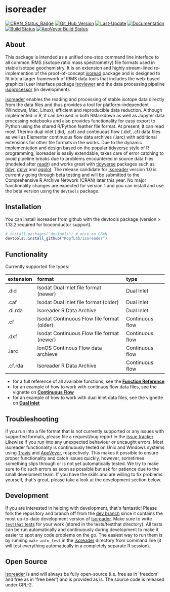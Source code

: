 
<!-- README.md is generated from README.Rmd. Please edit that file -->
isoreader
=========

[![CRAN\_Status\_Badge](http://www.r-pkg.org/badges/version/isoreader)](https://cran.r-project.org/package=isoreader) [![Git\_Hub\_Version](https://img.shields.io/badge/GitHub-0.9.17.9000-orange.svg?style=flat-square)](/commits) [![Last-Update](https://img.shields.io/badge/updated-2018--05--12-yellowgreen.svg)](/commits) [![Documentation](https://img.shields.io/badge/docs-online-green.svg)](https://kopflab.github.io/isoreader/) [![Build Status](https://travis-ci.org/KopfLab/isoreader.svg?branch=master)](https://travis-ci.org/KopfLab/isoreader) [![AppVeyor Build Status](https://ci.appveyor.com/api/projects/status/github/KopfLab/isoreader?branch=master&svg=true)](https://ci.appveyor.com/project/KopfLab/isoreader)

About
-----

This package is intended as a unified one-stop command line interface to all common IRMS (isotope ratio mass spectrometry) file formats used in stable isotope geochemistry. It is an extension and highly stream-lined re-implemention of the proof-of-concept [isoread](https://github.com/sebkopf/isoread) package and is designed to fit into a larger framework of IRMS data tools that includes the web-based graphical user interface package [isoviewer](https://github.com/KopfLab/isoviewer) and the data processing pipeline [isoprocessor](https://github.com/KopfLab/isoprocessor) (in development).

[isoreader](https://kopflab.github.io/isoreader/) enables the reading and processing of stable isotope data directly from the data files and thus provides a tool for platform-independent (Windows, Mac, Linux), efficient and reproducible data reduction. Although implemented in R, it can be used in both RMarkdown as well as Jupyter data processing notebooks and also provides functionality for easy export to Python using the shared R/Python feather file format. At present, it can read most Thermo dual inlet (.did, .caf) and continuous flow (.dxf, .cf) data files as well as Elementar continuous flow data archives (.iarc) with additional extensions for other file formats in the works. Due to the dynamic implementation and design based on the popular [tidyverse](https://www.tidyverse.org/) style of R programming, isoreader is easily extendable, takes care of error catching to avoid pipeline breaks due to problems encountered in source data files (modeled after [readr](https://readr.tidyverse.org/)) and works great with [tidyverse](https://www.tidyverse.org/) packages such as [tidyr](https://tidyr.tidyverse.org/), [dplyr](https://dplyr.tidyverse.org/) and [ggplot](https://ggplot2.tidyverse.org/). The release candidate for [isoreader](http://www.github.com/KopfLab/isoreader) version 1.0 is currently going through beta testing and will be submitted to the Comprehensive R Archive Network (CRAN) later this year. No major functionality changes are expected for version 1 and you can install and use the beta version using the `devtools` package.

Installation
------------

You can install isoreader from github with the devtools package (version &gt; 1.13.2 required for bioconductor support).

``` r
# install.packages("devtools") # once on CRAN
devtools::install_github("KopfLab/isoreader")
```

Functionality
-------------

Currently supported file types:

| extension | format                                     | type            |
|:----------|:-------------------------------------------|:----------------|
| .did      | Isodat Dual Inlet file format (newer)      | Dual Inlet      |
| .caf      | Isodat Dual Inlet file format (older)      | Dual Inlet      |
| .di.rda   | Isoreader R Data Archive                   | Dual Inlet      |
| .cf       | Isodat Continuous Flow file format (older) | Continuous flow |
| .dxf      | Isodat Continuous Flow file format (newer) | Continuous flow |
| .iarc     | IonOS Continous Flow data archieve         | Continuous flow |
| .cf.rda   | Isoreader R Data Archive                   | Continuous flow |

-   for a full reference of all available functions, see the **[Function Reference](https://kopflab.github.io/isoreader/reference/)**
-   for an example of how to work with continuos flow data files, see the vignette on **[Continuous Flow](https://kopflab.github.io/isoreader/articles/continuous_flow.html)**
-   for an example of how to work with dual inlet data files, see the vignette on **[Dual Inlet](https://kopflab.github.io/isoreader/articles/dual_inlet.html)**

Troubleshooting
---------------

If you run into a file format that is not currently supported or any issues with supported formats, please file a request/bug report in the [issue tracker](https://github.com/kopflab/isoreader/issues). Likewise if you run into any unexpected behaviour or uncaught errors. Most isoreader functionality is continuously tested on Unix and Windows systems using [Travis](https://travis-ci.org/) and [AppVeyor](https://ci.appveyor.com/), respectively. This makes it possible to ensure proper functionality and catch issues quickly, however, sometimes something slips through or is not yet automatically tested. We try to make sure to fix such errors as soon as possible but ask for patience due to the small develoment team. If you have the skills and are willing to fix problems yourself, that's great, please take a look at the development section below.

Development
-----------

If you are interested in helping with development, that's fantastic! Please fork the repository and branch off from the [dev branch](https://github.com/KopfLab/isoreader/tree/dev) since it contains the most up-to-date development version of [isoreader](https://kopflab.github.io/isoreader/). Make sure to write [`testthat` tests](http://r-pkgs.had.co.nz/tests.html) for your work (stored in the tests/testthat directory). All tests can be run automatically and continuously during development to make it easier to spot any code problems on the go. The easiest way to run them is by running `make auto_test` in the [isoreader](https://kopflab.github.io/isoreader/) directory from command line (it will test everything automatically in a completely separate R session).

Open Source
-----------

[isoreader](https://kopflab.github.io/isoreader/) is and will always be fully open-source (i.e. free as in 'freedom' and free as in 'free beer') and is provided as is. The source code is released under GPL-2.

